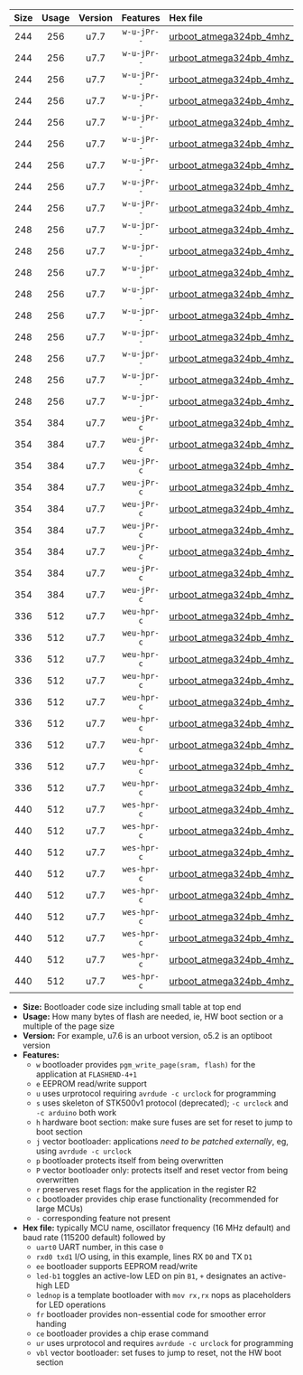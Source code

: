 |Size|Usage|Version|Features|Hex file|
|:-:|:-:|:-:|:-:|:--|
|244|256|u7.7|`w-u-jPr--`|[urboot_atmega324pb_4mhz_38400bps_uart0_rxd0_txd1_led+b0_ur_vbl.hex](https://raw.githubusercontent.com/stefanrueger/urboot.hex/main/mcus/atmega324pb/fcpu_4mhz/38400_bps/urboot_atmega324pb_4mhz_38400bps_uart0_rxd0_txd1_led+b0_ur_vbl.hex)|
|244|256|u7.7|`w-u-jPr--`|[urboot_atmega324pb_4mhz_38400bps_uart0_rxd0_txd1_led+b7_ur_vbl.hex](https://raw.githubusercontent.com/stefanrueger/urboot.hex/main/mcus/atmega324pb/fcpu_4mhz/38400_bps/urboot_atmega324pb_4mhz_38400bps_uart0_rxd0_txd1_led+b7_ur_vbl.hex)|
|244|256|u7.7|`w-u-jPr--`|[urboot_atmega324pb_4mhz_38400bps_uart0_rxd0_txd1_lednop_ur_vbl.hex](https://raw.githubusercontent.com/stefanrueger/urboot.hex/main/mcus/atmega324pb/fcpu_4mhz/38400_bps/urboot_atmega324pb_4mhz_38400bps_uart0_rxd0_txd1_lednop_ur_vbl.hex)|
|244|256|u7.7|`w-u-jPr--`|[urboot_atmega324pb_4mhz_38400bps_uart1_rxd2_txd3_led+b0_ur_vbl.hex](https://raw.githubusercontent.com/stefanrueger/urboot.hex/main/mcus/atmega324pb/fcpu_4mhz/38400_bps/urboot_atmega324pb_4mhz_38400bps_uart1_rxd2_txd3_led+b0_ur_vbl.hex)|
|244|256|u7.7|`w-u-jPr--`|[urboot_atmega324pb_4mhz_38400bps_uart1_rxd2_txd3_led+b7_ur_vbl.hex](https://raw.githubusercontent.com/stefanrueger/urboot.hex/main/mcus/atmega324pb/fcpu_4mhz/38400_bps/urboot_atmega324pb_4mhz_38400bps_uart1_rxd2_txd3_led+b7_ur_vbl.hex)|
|244|256|u7.7|`w-u-jPr--`|[urboot_atmega324pb_4mhz_38400bps_uart1_rxd2_txd3_lednop_ur_vbl.hex](https://raw.githubusercontent.com/stefanrueger/urboot.hex/main/mcus/atmega324pb/fcpu_4mhz/38400_bps/urboot_atmega324pb_4mhz_38400bps_uart1_rxd2_txd3_lednop_ur_vbl.hex)|
|244|256|u7.7|`w-u-jPr--`|[urboot_atmega324pb_4mhz_38400bps_uart2_rxe2_txe3_led+b0_ur_vbl.hex](https://raw.githubusercontent.com/stefanrueger/urboot.hex/main/mcus/atmega324pb/fcpu_4mhz/38400_bps/urboot_atmega324pb_4mhz_38400bps_uart2_rxe2_txe3_led+b0_ur_vbl.hex)|
|244|256|u7.7|`w-u-jPr--`|[urboot_atmega324pb_4mhz_38400bps_uart2_rxe2_txe3_led+b7_ur_vbl.hex](https://raw.githubusercontent.com/stefanrueger/urboot.hex/main/mcus/atmega324pb/fcpu_4mhz/38400_bps/urboot_atmega324pb_4mhz_38400bps_uart2_rxe2_txe3_led+b7_ur_vbl.hex)|
|244|256|u7.7|`w-u-jPr--`|[urboot_atmega324pb_4mhz_38400bps_uart2_rxe2_txe3_lednop_ur_vbl.hex](https://raw.githubusercontent.com/stefanrueger/urboot.hex/main/mcus/atmega324pb/fcpu_4mhz/38400_bps/urboot_atmega324pb_4mhz_38400bps_uart2_rxe2_txe3_lednop_ur_vbl.hex)|
|248|256|u7.7|`w-u-jpr--`|[urboot_atmega324pb_4mhz_38400bps_uart0_rxd0_txd1_led+b0_fr_ur_vbl.hex](https://raw.githubusercontent.com/stefanrueger/urboot.hex/main/mcus/atmega324pb/fcpu_4mhz/38400_bps/urboot_atmega324pb_4mhz_38400bps_uart0_rxd0_txd1_led+b0_fr_ur_vbl.hex)|
|248|256|u7.7|`w-u-jpr--`|[urboot_atmega324pb_4mhz_38400bps_uart0_rxd0_txd1_led+b7_fr_ur_vbl.hex](https://raw.githubusercontent.com/stefanrueger/urboot.hex/main/mcus/atmega324pb/fcpu_4mhz/38400_bps/urboot_atmega324pb_4mhz_38400bps_uart0_rxd0_txd1_led+b7_fr_ur_vbl.hex)|
|248|256|u7.7|`w-u-jpr--`|[urboot_atmega324pb_4mhz_38400bps_uart0_rxd0_txd1_lednop_fr_ur_vbl.hex](https://raw.githubusercontent.com/stefanrueger/urboot.hex/main/mcus/atmega324pb/fcpu_4mhz/38400_bps/urboot_atmega324pb_4mhz_38400bps_uart0_rxd0_txd1_lednop_fr_ur_vbl.hex)|
|248|256|u7.7|`w-u-jpr--`|[urboot_atmega324pb_4mhz_38400bps_uart1_rxd2_txd3_led+b0_fr_ur_vbl.hex](https://raw.githubusercontent.com/stefanrueger/urboot.hex/main/mcus/atmega324pb/fcpu_4mhz/38400_bps/urboot_atmega324pb_4mhz_38400bps_uart1_rxd2_txd3_led+b0_fr_ur_vbl.hex)|
|248|256|u7.7|`w-u-jpr--`|[urboot_atmega324pb_4mhz_38400bps_uart1_rxd2_txd3_led+b7_fr_ur_vbl.hex](https://raw.githubusercontent.com/stefanrueger/urboot.hex/main/mcus/atmega324pb/fcpu_4mhz/38400_bps/urboot_atmega324pb_4mhz_38400bps_uart1_rxd2_txd3_led+b7_fr_ur_vbl.hex)|
|248|256|u7.7|`w-u-jpr--`|[urboot_atmega324pb_4mhz_38400bps_uart1_rxd2_txd3_lednop_fr_ur_vbl.hex](https://raw.githubusercontent.com/stefanrueger/urboot.hex/main/mcus/atmega324pb/fcpu_4mhz/38400_bps/urboot_atmega324pb_4mhz_38400bps_uart1_rxd2_txd3_lednop_fr_ur_vbl.hex)|
|248|256|u7.7|`w-u-jpr--`|[urboot_atmega324pb_4mhz_38400bps_uart2_rxe2_txe3_led+b0_fr_ur_vbl.hex](https://raw.githubusercontent.com/stefanrueger/urboot.hex/main/mcus/atmega324pb/fcpu_4mhz/38400_bps/urboot_atmega324pb_4mhz_38400bps_uart2_rxe2_txe3_led+b0_fr_ur_vbl.hex)|
|248|256|u7.7|`w-u-jpr--`|[urboot_atmega324pb_4mhz_38400bps_uart2_rxe2_txe3_led+b7_fr_ur_vbl.hex](https://raw.githubusercontent.com/stefanrueger/urboot.hex/main/mcus/atmega324pb/fcpu_4mhz/38400_bps/urboot_atmega324pb_4mhz_38400bps_uart2_rxe2_txe3_led+b7_fr_ur_vbl.hex)|
|248|256|u7.7|`w-u-jpr--`|[urboot_atmega324pb_4mhz_38400bps_uart2_rxe2_txe3_lednop_fr_ur_vbl.hex](https://raw.githubusercontent.com/stefanrueger/urboot.hex/main/mcus/atmega324pb/fcpu_4mhz/38400_bps/urboot_atmega324pb_4mhz_38400bps_uart2_rxe2_txe3_lednop_fr_ur_vbl.hex)|
|354|384|u7.7|`weu-jPr-c`|[urboot_atmega324pb_4mhz_38400bps_uart0_rxd0_txd1_ee_led+b0_fr_ce_ur_vbl.hex](https://raw.githubusercontent.com/stefanrueger/urboot.hex/main/mcus/atmega324pb/fcpu_4mhz/38400_bps/urboot_atmega324pb_4mhz_38400bps_uart0_rxd0_txd1_ee_led+b0_fr_ce_ur_vbl.hex)|
|354|384|u7.7|`weu-jPr-c`|[urboot_atmega324pb_4mhz_38400bps_uart0_rxd0_txd1_ee_led+b7_fr_ce_ur_vbl.hex](https://raw.githubusercontent.com/stefanrueger/urboot.hex/main/mcus/atmega324pb/fcpu_4mhz/38400_bps/urboot_atmega324pb_4mhz_38400bps_uart0_rxd0_txd1_ee_led+b7_fr_ce_ur_vbl.hex)|
|354|384|u7.7|`weu-jPr-c`|[urboot_atmega324pb_4mhz_38400bps_uart0_rxd0_txd1_ee_lednop_fr_ce_ur_vbl.hex](https://raw.githubusercontent.com/stefanrueger/urboot.hex/main/mcus/atmega324pb/fcpu_4mhz/38400_bps/urboot_atmega324pb_4mhz_38400bps_uart0_rxd0_txd1_ee_lednop_fr_ce_ur_vbl.hex)|
|354|384|u7.7|`weu-jPr-c`|[urboot_atmega324pb_4mhz_38400bps_uart1_rxd2_txd3_ee_led+b0_fr_ce_ur_vbl.hex](https://raw.githubusercontent.com/stefanrueger/urboot.hex/main/mcus/atmega324pb/fcpu_4mhz/38400_bps/urboot_atmega324pb_4mhz_38400bps_uart1_rxd2_txd3_ee_led+b0_fr_ce_ur_vbl.hex)|
|354|384|u7.7|`weu-jPr-c`|[urboot_atmega324pb_4mhz_38400bps_uart1_rxd2_txd3_ee_led+b7_fr_ce_ur_vbl.hex](https://raw.githubusercontent.com/stefanrueger/urboot.hex/main/mcus/atmega324pb/fcpu_4mhz/38400_bps/urboot_atmega324pb_4mhz_38400bps_uart1_rxd2_txd3_ee_led+b7_fr_ce_ur_vbl.hex)|
|354|384|u7.7|`weu-jPr-c`|[urboot_atmega324pb_4mhz_38400bps_uart1_rxd2_txd3_ee_lednop_fr_ce_ur_vbl.hex](https://raw.githubusercontent.com/stefanrueger/urboot.hex/main/mcus/atmega324pb/fcpu_4mhz/38400_bps/urboot_atmega324pb_4mhz_38400bps_uart1_rxd2_txd3_ee_lednop_fr_ce_ur_vbl.hex)|
|354|384|u7.7|`weu-jPr-c`|[urboot_atmega324pb_4mhz_38400bps_uart2_rxe2_txe3_ee_led+b0_fr_ce_ur_vbl.hex](https://raw.githubusercontent.com/stefanrueger/urboot.hex/main/mcus/atmega324pb/fcpu_4mhz/38400_bps/urboot_atmega324pb_4mhz_38400bps_uart2_rxe2_txe3_ee_led+b0_fr_ce_ur_vbl.hex)|
|354|384|u7.7|`weu-jPr-c`|[urboot_atmega324pb_4mhz_38400bps_uart2_rxe2_txe3_ee_led+b7_fr_ce_ur_vbl.hex](https://raw.githubusercontent.com/stefanrueger/urboot.hex/main/mcus/atmega324pb/fcpu_4mhz/38400_bps/urboot_atmega324pb_4mhz_38400bps_uart2_rxe2_txe3_ee_led+b7_fr_ce_ur_vbl.hex)|
|354|384|u7.7|`weu-jPr-c`|[urboot_atmega324pb_4mhz_38400bps_uart2_rxe2_txe3_ee_lednop_fr_ce_ur_vbl.hex](https://raw.githubusercontent.com/stefanrueger/urboot.hex/main/mcus/atmega324pb/fcpu_4mhz/38400_bps/urboot_atmega324pb_4mhz_38400bps_uart2_rxe2_txe3_ee_lednop_fr_ce_ur_vbl.hex)|
|336|512|u7.7|`weu-hpr-c`|[urboot_atmega324pb_4mhz_38400bps_uart0_rxd0_txd1_ee_led+b0_fr_ce_ur.hex](https://raw.githubusercontent.com/stefanrueger/urboot.hex/main/mcus/atmega324pb/fcpu_4mhz/38400_bps/urboot_atmega324pb_4mhz_38400bps_uart0_rxd0_txd1_ee_led+b0_fr_ce_ur.hex)|
|336|512|u7.7|`weu-hpr-c`|[urboot_atmega324pb_4mhz_38400bps_uart0_rxd0_txd1_ee_led+b7_fr_ce_ur.hex](https://raw.githubusercontent.com/stefanrueger/urboot.hex/main/mcus/atmega324pb/fcpu_4mhz/38400_bps/urboot_atmega324pb_4mhz_38400bps_uart0_rxd0_txd1_ee_led+b7_fr_ce_ur.hex)|
|336|512|u7.7|`weu-hpr-c`|[urboot_atmega324pb_4mhz_38400bps_uart0_rxd0_txd1_ee_lednop_fr_ce_ur.hex](https://raw.githubusercontent.com/stefanrueger/urboot.hex/main/mcus/atmega324pb/fcpu_4mhz/38400_bps/urboot_atmega324pb_4mhz_38400bps_uart0_rxd0_txd1_ee_lednop_fr_ce_ur.hex)|
|336|512|u7.7|`weu-hpr-c`|[urboot_atmega324pb_4mhz_38400bps_uart1_rxd2_txd3_ee_led+b0_fr_ce_ur.hex](https://raw.githubusercontent.com/stefanrueger/urboot.hex/main/mcus/atmega324pb/fcpu_4mhz/38400_bps/urboot_atmega324pb_4mhz_38400bps_uart1_rxd2_txd3_ee_led+b0_fr_ce_ur.hex)|
|336|512|u7.7|`weu-hpr-c`|[urboot_atmega324pb_4mhz_38400bps_uart1_rxd2_txd3_ee_led+b7_fr_ce_ur.hex](https://raw.githubusercontent.com/stefanrueger/urboot.hex/main/mcus/atmega324pb/fcpu_4mhz/38400_bps/urboot_atmega324pb_4mhz_38400bps_uart1_rxd2_txd3_ee_led+b7_fr_ce_ur.hex)|
|336|512|u7.7|`weu-hpr-c`|[urboot_atmega324pb_4mhz_38400bps_uart1_rxd2_txd3_ee_lednop_fr_ce_ur.hex](https://raw.githubusercontent.com/stefanrueger/urboot.hex/main/mcus/atmega324pb/fcpu_4mhz/38400_bps/urboot_atmega324pb_4mhz_38400bps_uart1_rxd2_txd3_ee_lednop_fr_ce_ur.hex)|
|336|512|u7.7|`weu-hpr-c`|[urboot_atmega324pb_4mhz_38400bps_uart2_rxe2_txe3_ee_led+b0_fr_ce_ur.hex](https://raw.githubusercontent.com/stefanrueger/urboot.hex/main/mcus/atmega324pb/fcpu_4mhz/38400_bps/urboot_atmega324pb_4mhz_38400bps_uart2_rxe2_txe3_ee_led+b0_fr_ce_ur.hex)|
|336|512|u7.7|`weu-hpr-c`|[urboot_atmega324pb_4mhz_38400bps_uart2_rxe2_txe3_ee_led+b7_fr_ce_ur.hex](https://raw.githubusercontent.com/stefanrueger/urboot.hex/main/mcus/atmega324pb/fcpu_4mhz/38400_bps/urboot_atmega324pb_4mhz_38400bps_uart2_rxe2_txe3_ee_led+b7_fr_ce_ur.hex)|
|336|512|u7.7|`weu-hpr-c`|[urboot_atmega324pb_4mhz_38400bps_uart2_rxe2_txe3_ee_lednop_fr_ce_ur.hex](https://raw.githubusercontent.com/stefanrueger/urboot.hex/main/mcus/atmega324pb/fcpu_4mhz/38400_bps/urboot_atmega324pb_4mhz_38400bps_uart2_rxe2_txe3_ee_lednop_fr_ce_ur.hex)|
|440|512|u7.7|`wes-hpr-c`|[urboot_atmega324pb_4mhz_38400bps_uart0_rxd0_txd1_ee_led+b0_fr_ce.hex](https://raw.githubusercontent.com/stefanrueger/urboot.hex/main/mcus/atmega324pb/fcpu_4mhz/38400_bps/urboot_atmega324pb_4mhz_38400bps_uart0_rxd0_txd1_ee_led+b0_fr_ce.hex)|
|440|512|u7.7|`wes-hpr-c`|[urboot_atmega324pb_4mhz_38400bps_uart0_rxd0_txd1_ee_led+b7_fr_ce.hex](https://raw.githubusercontent.com/stefanrueger/urboot.hex/main/mcus/atmega324pb/fcpu_4mhz/38400_bps/urboot_atmega324pb_4mhz_38400bps_uart0_rxd0_txd1_ee_led+b7_fr_ce.hex)|
|440|512|u7.7|`wes-hpr-c`|[urboot_atmega324pb_4mhz_38400bps_uart0_rxd0_txd1_ee_lednop_fr_ce.hex](https://raw.githubusercontent.com/stefanrueger/urboot.hex/main/mcus/atmega324pb/fcpu_4mhz/38400_bps/urboot_atmega324pb_4mhz_38400bps_uart0_rxd0_txd1_ee_lednop_fr_ce.hex)|
|440|512|u7.7|`wes-hpr-c`|[urboot_atmega324pb_4mhz_38400bps_uart1_rxd2_txd3_ee_led+b0_fr_ce.hex](https://raw.githubusercontent.com/stefanrueger/urboot.hex/main/mcus/atmega324pb/fcpu_4mhz/38400_bps/urboot_atmega324pb_4mhz_38400bps_uart1_rxd2_txd3_ee_led+b0_fr_ce.hex)|
|440|512|u7.7|`wes-hpr-c`|[urboot_atmega324pb_4mhz_38400bps_uart1_rxd2_txd3_ee_led+b7_fr_ce.hex](https://raw.githubusercontent.com/stefanrueger/urboot.hex/main/mcus/atmega324pb/fcpu_4mhz/38400_bps/urboot_atmega324pb_4mhz_38400bps_uart1_rxd2_txd3_ee_led+b7_fr_ce.hex)|
|440|512|u7.7|`wes-hpr-c`|[urboot_atmega324pb_4mhz_38400bps_uart1_rxd2_txd3_ee_lednop_fr_ce.hex](https://raw.githubusercontent.com/stefanrueger/urboot.hex/main/mcus/atmega324pb/fcpu_4mhz/38400_bps/urboot_atmega324pb_4mhz_38400bps_uart1_rxd2_txd3_ee_lednop_fr_ce.hex)|
|440|512|u7.7|`wes-hpr-c`|[urboot_atmega324pb_4mhz_38400bps_uart2_rxe2_txe3_ee_led+b0_fr_ce.hex](https://raw.githubusercontent.com/stefanrueger/urboot.hex/main/mcus/atmega324pb/fcpu_4mhz/38400_bps/urboot_atmega324pb_4mhz_38400bps_uart2_rxe2_txe3_ee_led+b0_fr_ce.hex)|
|440|512|u7.7|`wes-hpr-c`|[urboot_atmega324pb_4mhz_38400bps_uart2_rxe2_txe3_ee_led+b7_fr_ce.hex](https://raw.githubusercontent.com/stefanrueger/urboot.hex/main/mcus/atmega324pb/fcpu_4mhz/38400_bps/urboot_atmega324pb_4mhz_38400bps_uart2_rxe2_txe3_ee_led+b7_fr_ce.hex)|
|440|512|u7.7|`wes-hpr-c`|[urboot_atmega324pb_4mhz_38400bps_uart2_rxe2_txe3_ee_lednop_fr_ce.hex](https://raw.githubusercontent.com/stefanrueger/urboot.hex/main/mcus/atmega324pb/fcpu_4mhz/38400_bps/urboot_atmega324pb_4mhz_38400bps_uart2_rxe2_txe3_ee_lednop_fr_ce.hex)|

- **Size:** Bootloader code size including small table at top end
- **Usage:** How many bytes of flash are needed, ie, HW boot section or a multiple of the page size
- **Version:** For example, u7.6 is an urboot version, o5.2 is an optiboot version
- **Features:**
  + `w` bootloader provides `pgm_write_page(sram, flash)` for the application at `FLASHEND-4+1`
  + `e` EEPROM read/write support
  + `u` uses urprotocol requiring `avrdude -c urclock` for programming
  + `s` uses skeleton of STK500v1 protocol (deprecated); `-c urclock` and `-c arduino` both work
  + `h` hardware boot section: make sure fuses are set for reset to jump to boot section
  + `j` vector bootloader: applications *need to be patched externally*, eg, using `avrdude -c urclock`
  + `p` bootloader protects itself from being overwritten
  + `P` vector bootloader only: protects itself and reset vector from being overwritten
  + `r` preserves reset flags for the application in the register R2
  + `c` bootloader provides chip erase functionality (recommended for large MCUs)
  + `-` corresponding feature not present
- **Hex file:** typically MCU name, oscillator frequency (16 MHz default) and baud rate (115200 default) followed by
  + `uart0` UART number, in this case `0`
  + `rxd0 txd1` I/O using, in this example, lines RX `D0` and TX `D1`
  + `ee` bootloader supports EEPROM read/write
  + `led-b1` toggles an active-low LED on pin `B1`, `+` designates an active-high LED
  + `lednop` is a template bootloader with `mov rx,rx` nops as placeholders for LED operations
  + `fr` bootloader provides non-essential code for smoother error handing
  + `ce` bootloader provides a chip erase command
  + `ur` uses urprotocol and requires `avrdude -c urclock` for programming
  + `vbl` vector bootloader: set fuses to jump to reset, not the HW boot section
